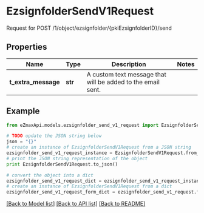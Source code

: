 # EzsignfolderSendV1Request

Request for POST /1/object/ezsignfolder/{pkiEzsignfolderID}/send

## Properties
Name | Type | Description | Notes
------------ | ------------- | ------------- | -------------
**t_extra_message** | **str** | A custom text message that will be added to the email sent. | 

## Example

```python
from eZmaxApi.models.ezsignfolder_send_v1_request import EzsignfolderSendV1Request

# TODO update the JSON string below
json = "{}"
# create an instance of EzsignfolderSendV1Request from a JSON string
ezsignfolder_send_v1_request_instance = EzsignfolderSendV1Request.from_json(json)
# print the JSON string representation of the object
print EzsignfolderSendV1Request.to_json()

# convert the object into a dict
ezsignfolder_send_v1_request_dict = ezsignfolder_send_v1_request_instance.to_dict()
# create an instance of EzsignfolderSendV1Request from a dict
ezsignfolder_send_v1_request_form_dict = ezsignfolder_send_v1_request.from_dict(ezsignfolder_send_v1_request_dict)
```
[[Back to Model list]](../README.md#documentation-for-models) [[Back to API list]](../README.md#documentation-for-api-endpoints) [[Back to README]](../README.md)



